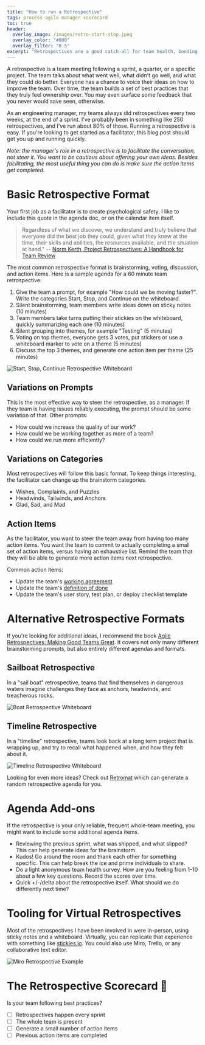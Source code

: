 ```yaml
---
title: "How to run a Retrospective"
tags: process agile manager scorecard
toc: true
header:
  overlay_image: /images/retro-start-stop.jpeg
  overlay_color: "#000"
  overlay_filter: "0.5"
excerpt: "Retrospectives are a good catch-all for team health, bonding, and continuous improvement"
---
```


A retrospective is a team meeting following a sprint, a quarter, or a specific project. The team talks about what went well, what didn't go well, and what they could do better. Everyone has a chance to voice their ideas on how to improve the team. Over time, the team builds a set
of best practices that they truly feel ownership over. You may even surface some feedback that
you never would save seen, otherwise. 

As an engineering manager, my teams always did retrospectives every two weeks, at the end of a sprint. I've probably been in something like 250 retrospectives, and I've run about 80% of those. Running a retrospective is easy. If you're looking to get started as a facilitator, this blog post should get you up and running quickly. 

*Note: the manager's role in a retrospective is to facilitate the conversation, not steer it. You want to be cautious about offering your own ideas. Besides facilitating, the most useful thing you can do is make sure the action items get completed.*

# Basic Retrospective Format

Your first job as a facilitator is to create psychological safety. I like to include this quote in the agenda doc, or on the calendar item itself. 

> Regardless of what we discover, we understand and truly believe that everyone did the best job they could, given what they knew at the time, their skills and abilities, the resources available, and the situation at hand."
-- [Norm Kerth, Project Retrospectives: A Handbook for Team Review](http://retrospectivewiki.org/index.php?title=The_Prime_Directive)

The most common retrospective format is brainstorming, voting, discussion, and action items. Here is a sample agenda for a 60 minute team retrospective:

1. Give the team a prompt, for example "How could we be moving faster?". Write the categories Start, Stop, and Continue on the whiteboard. 
2. Silent brainstorming, team members write ideas down on sticky notes (10 minutes) 
3. Team members take turns putting their stickies on the whiteboard, quickly summarizing each one (10 minutes)
4. Silent grouping into themes, for example "Testing" (5 minutes)
5. Voting on top themes, everyone gets 3 votes, put stickers or use a whiteboard marker to vote on a theme (5 minutes) 
6. Discuss the top 3 themes, and generate one action item per theme (25 minutes)

![Start, Stop, Continue Retrospective Whiteboard](/blog/images/retro-start-stop.jpeg)

## Variations on Prompts

This is the most effective way to steer the retrospective, as a manager. If they team is having issues reliably executing, the prompt should be some variation of that. Other prompts:

- How could we increase the quality of our work? 
- How could we be working together as more of a team? 
- How could we run more efficiently? 

## Variations on Categories

Most retrospectives will follow this basic format. To keep things interesting, the facilitator can change up the brainstorm categories. 

* Wishes, Complaints, and Puzzles 
* Headwinds, Tailwinds, and Anchors 
* Glad, Sad, and Mad 

## Action Items 

As the facilitator, you want to steer the team away from having too many action items. 
You want the team to commit to actually completing a small set of action items, versus 
having an exhaustive list. Remind the team that they will be able to generate more action
items next retrospective. 

Common action items:

- Update the team's [working agreement](https://medium.com/ideas-by-crema/how-to-create-an-agile-team-working-agreement-7bc98df008a1)
- Update the team's [definition of done](https://www.leadingagile.com/2017/02/definition-of-done/)
- Update the team's user story, test plan, or deploy checklist template 

# Alternative Retrospective Formats

If you're looking for additional ideas, I recommend the book [Agile Retrospectives: Making Good Teams Great](https://www.amazon.com/Agile-Retrospectives-Making-Teams-Great/dp/0977616649). It covers not only many different brainstorming prompts, but also entirely different agendas and formats. 

## Sailboat Retrospective

In a "sail boat" retrospective, teams that find themselves in dangerous waters imagine challenges they face as anchors, headwinds, and treacherous rocks. 

![Boat Retrospective Whiteboard](/blog/images/retro-boat.jpeg)

## Timeline Retrospective 

In a "timeline" retrospective, teams look back at a long term project that is wrapping up, 
and try to recall what happened when, and how they felt about it. 

![Timeline Retrospective Whiteboard](/blog/images/retro-timeline.jpeg)

Looking for even more ideas? Check out [Retromat](https://retromat.org/) which can generate
a random retrospective agenda for you. 

# Agenda Add-ons 

If the retrospective is your only reliable, frequent whole-team meeting, you might want to include some additional agenda items.

* Reviewing the previous sprint, what was shipped, and what slipped? This can help generate ideas for the brainstorm. 
* Kudos! Go around the room and thank each other for something specific. This can help break the ice and prime individuals to share. 
* Do a light anonymous team health survey. How are you feeling from 1-10 about a few key questions. Record the scores over time. 
* Quick +/-/delta about the retrospective itself. What should we do differently next time?

# Tooling for Virtual Retrospectives

Most of the retrospectives I have been involved in were in-person, using sticky notes and a whiteboard. Virtually, you can replicate that experience with something like [stickies.io](https://stickies.io/). You could also use Miro, Trello, or any collaborative text editor. 

![Miro Retrospective Example](/blog/images/retro-miro.png)

# The Retrospective Scorecard 💯

Is your team following best practices? 

- [ ] Retrospectives happen every sprint 
- [ ] The whole team is present 
- [ ] Generate a small number of action items 
- [ ] Previous action items are completed 